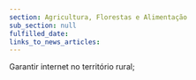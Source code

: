 ```yaml
---
section: Agricultura, Florestas e Alimentação
sub_section: null
fulfilled_date:
links_to_news_articles:
---
```


Garantir internet no território rural;